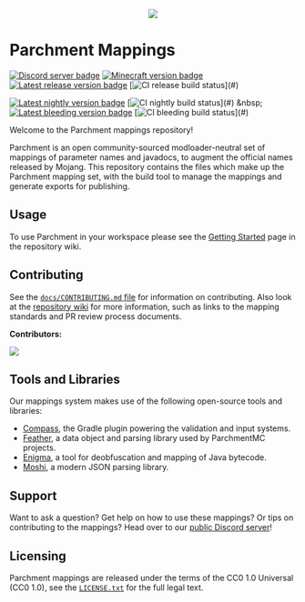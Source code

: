 <p align="center">
  <img src="https://parchmentmc.org/assets/img/logo.png" \>
</p>

Parchment Mappings
==================

[![Discord server badge](https://img.shields.io/discord/851855518398152725?color=5865F2&label=discord&logo=discord&logoColor=white)](https://discord.parchmentmc.org/)
[![Minecraft version badge](https://img.shields.io/badge/mc%20version-1.19.2-3b8526)](#)
&nbsp;
[![Latest release version badge](https://img.shields.io/maven-metadata/v?color=forestgreen&label=release&metadataUrl=https%3A%2F%2Fldtteam.jfrog.io%2Fartifactory%2Fparchmentmc-internal%2Forg%2Fparchmentmc%2Fdata%2Fparchment-1.19.2%2Fmaven-metadata.xml)](#)
[![CI release build status](https://buildsystem.ldtteam.com/app/rest/builds/buildType:(id:ParchmentMC_Mappings_Release),branch:1.19.x/statusIcon)](#)

[![Latest nightly version badge](https://img.shields.io/maven-metadata/v?color=orange&label=nightly&metadataUrl=https%3A%2F%2Fldtteam.jfrog.io%2Fartifactory%2Fparchmentmc-snapshots%2Forg%2Fparchmentmc%2Fdata%2Fparchment-1.19.2%2Fmaven-metadata.xml)](#)
[![CI nightly build status](https://buildsystem.ldtteam.com/app/rest/builds/buildType:(id:ParchmentMC_Mappings_Nightly),branch:1.19.x/statusIcon)](#)
&nbsp;
[![Latest bleeding version badge](https://img.shields.io/maven-metadata/v?color=red&label=bleeding&metadataUrl=https%3A%2F%2Fldtteam.jfrog.io%2Fartifactory%2Fparchmentmc-bleeding%2Forg%2Fparchmentmc%2Fdata%2Fparchment-1.19.2%2Fmaven-metadata.xml)](#)
[![CI bleeding build status](https://buildsystem.ldtteam.com/app/rest/builds/buildType:(id:ParchmentMC_Mappings_Bleeding),branch:1.19.x/statusIcon)](#)

Welcome to the Parchment mappings repository!

Parchment is an open community-sourced modloader-neutral set of mappings of parameter names and javadocs, to augment
the official names released by Mojang. This repository contains the files which make up the Parchment mapping set, with
the build tool to manage the mappings and generate exports for publishing.

## Usage
To use Parchment in your workspace please see the [Getting Started](https://github.com/ParchmentMC/Parchment/wiki/Getting-Started) page in the repository wiki.

## Contributing
See the [`docs/CONTRIBUTING.md` file](docs/CONTRIBUTING.md) for information on contributing. Also look at the 
[repository wiki](https://github.com/ParchmentMC/Parchment/wiki) for more information, such as links to the mapping 
standards and PR review process documents.

__**Contributors:**__ 

<a href="https://github.com/parchmentmc/parchment/graphs/contributors">
  <img src="https://contrib.rocks/image?repo=parchmentmc/parchment" />
</a>

## Tools and Libraries
Our mappings system makes use of the following open-source tools and libraries:
- [Compass](https://github.com/ParchmentMC/Compass), the Gradle plugin powering the validation and input systems.
- [Feather](https://github.com/ParchmentMC/Feather), a data object and parsing library used by ParchmentMC projects.
- [Enigma](https://github.com/FabricMC/enigma), a tool for deobfuscation and mapping of Java bytecode.
- [Moshi](https://github.com/square/moshi), a modern JSON parsing library.

## Support
Want to ask a question? Get help on how to use these mappings? Or tips on contributing to the mappings? Head over to
our [public Discord server](https://discord.parchmentmc.org/)!

## Licensing
Parchment mappings are released under the terms of the CC0 1.0 Universal (CC0 1.0), see the [`LICENSE.txt`](LICENSE.txt) 
for the full legal text.
